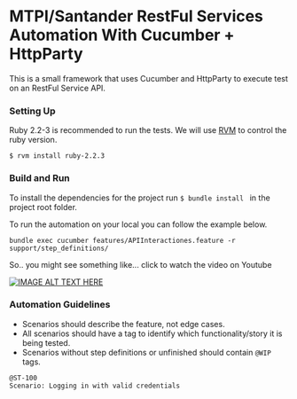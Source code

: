 # MTPI/Santander RestFul Services Automation With Cucumber + HttpParty  #

This is a small framework that uses Cucumber and HttpParty to execute test on an RestFul Service API.

### Setting Up ###

Ruby 2.2-3 is recommended to run the tests. We will use [RVM](https://rvm.io) to control the ruby version.

```
$ rvm install ruby-2.2.3
```

### Build and Run ###

To install the dependencies for the project run ```$ bundle install ``` in the project root folder.

To run the automation on your local you can follow the example below.
```
bundle exec cucumber features/APIInteractiones.feature -r support/step_definitions/

```

So.. you might see something like... click to watch the video on Youtube

[![IMAGE ALT TEXT HERE](https://img.youtube.com/vi/vTe87TKVl7M/0.jpg)](https://www.youtube.com/watch?v=vTe87TKVl7M)

### Automation Guidelines ###

* Scenarios should describe the feature, not edge cases.
* All scenarios should have a tag to identify which functionality/story it is being tested.
* Scenarios without step definitions or unfinished should contain `@WIP` tags.
```
@ST-100
Scenario: Logging in with valid credentials
```
